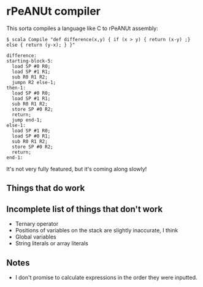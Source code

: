 # rPeANUt compiler

This sorta compiles a language like C to rPeANUt assembly:

```
$ scala Compile "def difference(x,y) { if (x > y) { return (x-y) ;} else { return (y-x); } }"

difference:
starting-block-5:
  load SP #0 R0;
  load SP #1 R1;
  sub R0 R1 R2;
  jumpn R2 else-1;
then-1:
  load SP #0 R0;
  load SP #1 R1;
  sub R0 R1 R2;
  store SP #0 R2;
  return;
  jump end-1;
else-1:
  load SP #1 R0;
  load SP #0 R1;
  sub R0 R1 R2;
  store SP #0 R2;
  return;
end-1:

```

It's not very fully featured, but it's coming along slowly!

## Things that do work

## Incomplete list of things that don't work
- Ternary operator
- Positions of variables on the stack are slightly inaccurate, I think
- Global variables
- String literals or array literals


## Notes
- I don't promise to calculate expressions in the order they were inputted.